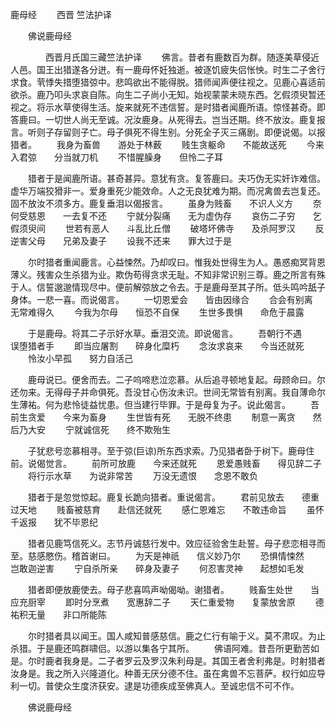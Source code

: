   鹿母经
　　西晋 竺法护译




　　佛说鹿母经

　　　　西晋月氏国三藏竺法护译
　　佛言。昔者有鹿数百为群。随逐美草侵近人邑。国王出猎遂各分迸。有一鹿母怀妊独逝。被逐饥疲失侣怅怏。时生二子舍行求食。茕悸失措堕猎弶中。悲鸣欲出不能得脱。猎师闻声便往视之。见鹿心喜适前欲杀。鹿乃叩头求哀自陈。向生二子尚小无知。始视蒙蒙未晓东西。乞假须臾暂还视之。将示水草使得生活。旋来就死不违信誓。是时猎者闻鹿所语。惊怪甚奇。即答鹿曰。一切世人尚无至诚。况汝鹿身。从死得去。岂当还期。终不放汝。鹿复报言。听则子存留则子亡。母子俱死不得生别。分死全子灭三痛剧。即便说偈。以报猎者。
　　我身为畜兽　　游处于林薮
　　贱生贪躯命　　不能故送死
　　今来入君弶　　分当就刀机
　　不惜腥臊身　　但怜二子耳

　　猎者于是闻鹿所语。甚奇甚异。意犹有贪。复答鹿曰。夫巧伪无实奸诈难信。虚华万端狡猾非一。爱身重死少能效命。人之无良犹难为期。而况禽兽去岂复还。固不放汝不须多方。鹿复垂泪以偈报言。
　　虽身为贱畜　　不识人义方
　　奈何受慈恩　　一去复不还
　　宁就分裂痛　　无为虚伪存
　　哀伤二子穷　　乞假须臾间
　　世若有恶人　　斗乱比丘僧
　　破塔坏佛寺　　及杀阿罗汉
　　反逆害父母　　兄弟及妻子
　　设我不还来　　罪大过于是

　　尔时猎者重闻鹿言。心益悚然。乃却叹曰。惟我处世得生为人。愚惑痴冥背恩薄义。残害众生杀猎为业。欺伪苟得贪求无耻。不知非常识别三尊。鹿之所言有殊于人。信誓邈邈情现尽中。便前解弶放之令去。于是鹿母至其子所。低头鸣吟舐子身体。一悲一喜。而说偈言。
　　一切恩爱会　　皆由因缘合
　　合会有别离　　无常难得久
　　今我为尔母　　恒恐不自保
　　生世多畏惧　　命危于晨露

　　于是鹿母。将其二子示好水草。垂泪交流。即说偈言。
　　吾朝行不遇　　误堕猎者手
　　即当应屠割　　碎身化糜朽
　　念汝求哀来　　今当还就死
　　怜汝小早孤　　努力自活己

　　鹿母说已。便舍而去。二子呜啼悲泣恋慕。从后追寻顿地复起。母顾命曰。尔还勿来。无得母子并命俱死。吾没甘心伤汝未识。世间无常皆有别离。我自薄命尔生薄祐。何为悲怜徒益忧患。但当建行毕罪。于是母复为子。说此偈言。
　　吾前生贪爱　　今来为畜身
　　生世皆有死　　无脱不终患
　　制意一离贪　　然后乃大安
　　宁就诚信死　　终不欺殆生

　　子犹悲号恋慕相寻。至于弶(巨谅)所东西求索。乃见猎者卧于树下。鹿母住前。说偈觉言。
　　前所可放鹿　　今来还就死
　　恩爱愚贱畜　　得见辞二子
　　将行示水草　　为说非常苦
　　万没无遗恨　　念恩不敢负

　　猎者于是忽觉惊起。鹿复长跪向猎者。重说偈言。
　　君前见放去　　德重过天地
　　贱畜被慈育　　赴信还就死
　　感仁恩难忘　　不敢违命旨
　　虽怀千返报　　犹不毕恩纪

　　猎者见鹿笃信死义。志节丹诚慈行发中。效应征验舍生赴誓。母子悲恋相寻而至。慈感愍伤。稽首谢曰。
　　为天是神祇　　信义妙乃尔
　　恐惧情悚然　　岂敢迦逆害
　　宁自杀所亲　　碎身及妻子
　　何忍害灵神　　起想如毛发

　　猎者即便放鹿使去。母子悲喜鸣声呦偈呦。谢猎者。
　　贱畜生处世　　当应充厨宰
　　即时分烹煮　　宽惠辞二子
　　天仁重爱物　　复蒙放舍原
　　德祐积无量　　非口所能陈

　　尔时猎者具以闻王。国人咸知普感慈信。鹿之仁行有喻于义。莫不肃叹。为止杀猎。于是鹿还鸣群啸侣。以游以集各宁其所。
　　佛语阿难。昔吾所更勤苦如是。尔时鹿者我身是。二子者罗云及罗汉朱利母是。其国王者舍利弗是。时射猎者汝身是。我之所入兴隆道化。种善无厌分德不住。虽在禽兽不忘菩萨。权行如应导利一切。普使众生度济获安。逮是功德疾成至佛真人。至诚忠信不可不作。

　　佛说鹿母经


